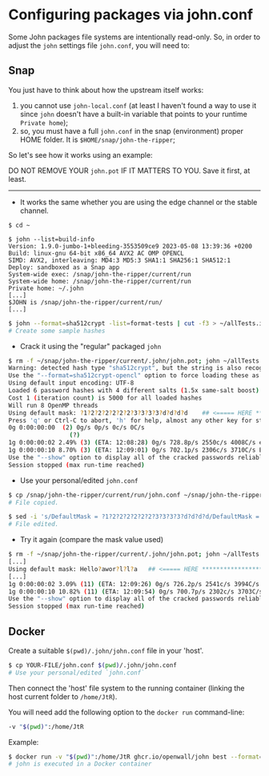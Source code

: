 # Configuring packages via john.conf

Some John packages file systems are intentionally read-only. So, in order to adjust the `john` settings file `john.conf`, you will need to:

## Snap

You just have to think about how the upstream itself works:

1. you cannot use `john-local.conf` (at least I haven't found a way to use it since `john` doesn't have a built-in
   variable that points to your runtime `Private home`);
2. so, you must have a full `john.conf` in the snap (environment) proper HOME folder. It is `$HOME/snap/john-the-ripper`;

So let's see how it works using an example:

DO NOT REMOVE YOUR `john.pot` IF IT MATTERS TO YOU. Save it first, at least.

---

- It works the same whether you are using the edge channel or the stable channel.

```shell
$ cd ~

$ john --list=build-info
Version: 1.9.0-jumbo-1+bleeding-3553509ce9 2023-05-08 13:39:36 +0200
Build: linux-gnu 64-bit x86_64 AVX2 AC OMP OPENCL
SIMD: AVX2, interleaving: MD4:3 MD5:3 SHA1:1 SHA256:1 SHA512:1
Deploy: sandboxed as a Snap app
System-wide exec: /snap/john-the-ripper/current/run
System-wide home: /snap/john-the-ripper/current/run
Private home: ~/.john
[...]
$JOHN is /snap/john-the-ripper/current/run/
[...]
```

```bash
$ john --format=sha512crypt -list=format-tests | cut -f3 > ~/allTests.in
# Create some sample hashes
```

- Crack it using the "regular" packaged `john`

```bash
$ rm -f ~/snap/john-the-ripper/current/.john/john.pot; john ~/allTests.in --max-run=10 --mask
Warning: detected hash type "sha512crypt", but the string is also recognized as "sha512crypt-opencl"
Use the "--format=sha512crypt-opencl" option to force loading these as that type instead
Using default input encoding: UTF-8
Loaded 6 password hashes with 4 different salts (1.5x same-salt boost) (sha512crypt, crypt(3) $6$ [SHA512 256/256 AVX2 4x])
Cost 1 (iteration count) is 5000 for all loaded hashes
Will run 8 OpenMP threads
Using default mask: ?1?2?2?2?2?2?2?3?3?3?3?d?d?d?d    ## <===== HERE ******************************************************
Press 'q' or Ctrl-C to abort, 'h' for help, almost any other key for status
0g 0:00:00:00  (2) 0g/s 0p/s 0c/s 0C/s
                 (?)
1g 0:00:00:02 2.49% (3) (ETA: 12:08:28) 0g/s 728.8p/s 2550c/s 4008C/s e5..5ya
1g 0:00:00:10 8.70% (3) (ETA: 12:09:01) 0g/s 702.1p/s 2306c/s 3710C/s Eli..lzi
Use the "--show" option to display all of the cracked passwords reliably
Session stopped (max run-time reached)
```

- Use your personal/edited `john.conf`

```bash
$ cp /snap/john-the-ripper/current/run/john.conf ~/snap/john-the-ripper/current/.john/john.conf
# File copied.

$ sed -i 's/DefaultMask = ?1?2?2?2?2?2?2?3?3?3?3?d?d?d?d/DefaultMask = Hello?awor?l?l?a/g' ~/snap/john-the-ripper/current/.john/john.conf
# File edited.
```

- Try it again (compare the mask value used)

```bash
$ rm -f ~/snap/john-the-ripper/current/.john/john.pot; john ~/allTests.in --max-run=10 --mask
[...]
Using default mask: Hello?awor?l?l?a   ## <===== HERE *********************************************************************
[...]
1g 0:00:00:02 3.09% (11) (ETA: 12:09:26) 0g/s 726.2p/s 2541c/s 3994C/s Hello.worg..Hello7woria
1g 0:00:00:10 10.82% (11) (ETA: 12:09:54) 0g/s 700.7p/s 2302c/s 3703C/s HelloIworje..Hello9worni
Use the "--show" option to display all of the cracked passwords reliably
Session stopped (max run-time reached)
```

## Docker

Create a suitable `$(pwd)/.john/john.conf` file in your 'host'.

```bash
$ cp YOUR-FILE/john.conf $(pwd)/.john/john.conf
# Use your personal/edited `john.conf`
```

Then connect the 'host' file system to the running container (linking the host current folder to `/home/JtR`).

You will need add the following option to the `docker run` command-line:

```bash
-v "$(pwd)":/home/JtR
```

Example:

```bash
$ docker run -v "$(pwd)":/home/JtR ghcr.io/openwall/john best --format=SHA512crypt --incremental:digits /home/JtR/allTests.in --max-run=20
# john is executed in a Docker container
```
